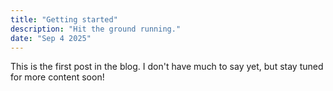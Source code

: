 ```yaml
---
title: "Getting started"
description: "Hit the ground running."
date: "Sep 4 2025"
---
```


This is the first post in the blog.
I don't have much to say yet, but stay tuned for more content soon!